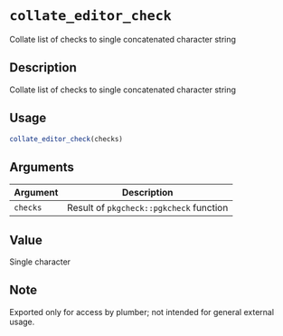 # `collate_editor_check`

Collate list of checks to single concatenated character string


## Description

Collate list of checks to single concatenated character string


## Usage

```r
collate_editor_check(checks)
```


## Arguments

Argument      |Description
------------- |----------------
`checks`     |     Result of `pkgcheck::pgkcheck` function


## Value

Single character


## Note

Exported only for access by plumber; not intended for general external
 usage.


